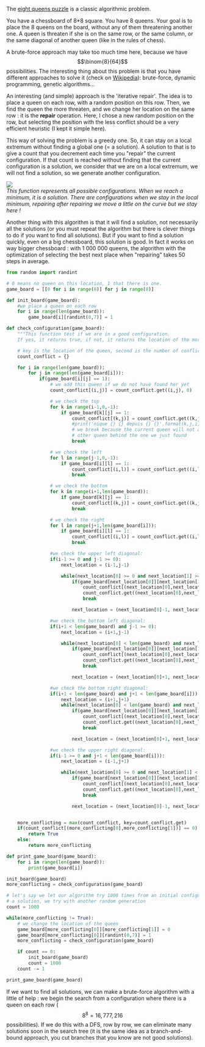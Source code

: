 The [eight queens puzzle](https://en.wikipedia.org/wiki/Eight_queens_puzzle) is a classic algorithmic problem.

You have a chessboard of 8*8 square. You have 8 queens. Your goal is to place the 8 queens on the board, without any of them threatening another one. A queen is threaten if she is on the same row, or the same column, or the same diagonal of another queen (like in the rules of chess).

A brute-force approach may take too much time here, because we have $$\binom{8}{64}$$ possibilities. The interesting thing about this problem is that you have different approaches to solve it (check on [Wikipedia](https://en.wikipedia.org/wiki/Eight_queens_puzzle)): brute-force, dynamic programming, genetic algorithms...

An interesting (and simple) approach is the 'iterative repair'. The idea is to place a queen on each row, with a random position on this row. Then, we find the queen the more threaten, and we change her location on the same row : it is the **repair** operation. Here, I chose a new random position on the row, but selecting the position with the less conflict should be a very efficient heuristic (I kept it simple here).

This way of solving the problem is a greedy one. So, it can stay on a local extremum without finding a global one (= a solution). A solution to that is to give a count that you decrement each time you "repair" the current configuration. If that count is reached without finding that the current configuration is a solution, we consider that we are on a local extremum, we will not find a solution, so we generate another configuration.

![](https://github.com/Romathonat/vulgaireDevEntries/blob/master/eightQueensPuzzle/localmaxmin.png)  
*This function represents all possible configurations. When we reach a minimum, it is a solution. There are configurations when we stay in the local minimum, repairing after repairing we move a little on the curve but we stay here !*

Another thing with this algorithm is that it will find a solution, not necessarily all the solutions (or you must  repeat the algorithm but there is clever things to do if you want to find all solutions). But if you want to find a solution quickly, even on a big chessboard, this solution is good. In fact it works on way bigger chessboard : with 1 000 000 queens, the algorithm with the optimization of selecting the best next place when "repairing" takes 50 steps in average.
```python
from random import randint

# 0 means no queen on this location, 1 that there is one.
game_board = [[0 for i in range(8)] for j in range(8)]

def init_board(game_board):
    #we place a queen on each row
    for i in range(len(game_board)):
        game_board[i][randint(0,7)] = 1

def check_configuration(game_board):
    """This function test if we are in a good configuration.
    If yes, it returns true, if not, it returns the location of the more conflicting queen """

    # key is the location of the queen, second is the number of conflict
    count_conflict = {}

    for i in range(len(game_board)):
        for j in range(len(game_board[i])):
            if(game_board[i][j] == 1):
                # we add this queen if we do not have found her yet
                count_conflict[(i,j)] = count_conflict.get((i,j), 0)

                # we check the top
                for k in range(i-1,0,-1):
                    if game_board[k][j] == 1:
                        count_conflict[(k,j)] = count_conflict.get((k,j), 0) + 1
                        #print('nique {} {} depuis {} {}'.format(k,j,i,j))
                        # we break because the current queen will not affect
                        # other queen behind the one we just found
                        break

                # we check the left
                for l in range(j-1,0,-1):
                    if game_board[i][l] == 1:
                        count_conflict[(i,l)] = count_conflict.get((i,l), 0) + 1
                        break

                # we check the bottom
                for k in range(i+1,len(game_board)):
                    if game_board[k][j] == 1:
                        count_conflict[(k,j)] = count_conflict.get((k,j), 0) + 1
                        break

                # we check the right
                for l in range(j+1,len(game_board[i])):
                    if game_board[i][l] == 1:
                        count_conflict[(i,l)] = count_conflict.get((i,l), 0) + 1
                        break

                #we check the upper left diagonal:
                if(i-1 >= 0 and j-1 >= 0):
                    next_location = (i-1,j-1)

                    while(next_location[0] >= 0 and next_location[1] >= 0):
                        if(game_board[next_location[0]][next_location[1]] == 1):
                            count_conflict[(next_location[0],next_location[1])] = \
                            count_conflict.get((next_location[0],next_location[1]), 0) + 1
                            break

                        next_location = (next_location[0]-1, next_location[1]-1)

                #we check the bottom left diagonal:
                if(i+1 < len(game_board) and j-1 >= 0):
                    next_location = (i+1,j-1)

                    while(next_location[0] < len(game_board) and next_location[1] >= 0):
                        if(game_board[next_location[0]][next_location[1]] == 1):
                            count_conflict[(next_location[0],next_location[1])] = \
                            count_conflict.get((next_location[0],next_location[1]), 0) + 1
                            break

                        next_location = (next_location[0]+1, next_location[1]-1)

                #we check the bottom right diagonal:
                if(i+1 < len(game_board) and j+1 < len(game_board[i])):
                    next_location = (i+1,j+1)
                    while(next_location[0] < len(game_board) and next_location[1] < len(game_board[i])):
                        if(game_board[next_location[0]][next_location[1]] == 1):
                            count_conflict[(next_location[0],next_location[1])] = \
                            count_conflict.get((next_location[0],next_location[1]), 0) + 1
                            break

                        next_location = (next_location[0]+1, next_location[1]+1)

                #we check the upper right diagonal:
                if(i-1 >= 0 and j+1 < len(game_board[i])):
                    next_location = (i-1,j+1)

                    while(next_location[0] >= 0 and next_location[1] < len(game_board[i])):
                        if(game_board[next_location[0]][next_location[1]] == 1):
                            count_conflict[(next_location[0],next_location[1])] = \
                            count_conflict.get((next_location[0],next_location[1]), 0) + 1
                            break

                        next_location = (next_location[0]-1, next_location[1]+1)


    more_conflicting = max(count_conflict, key=count_conflict.get)
    if(count_conflict[(more_conflicting[0],more_conflicting[1])] == 0):
        return True
    else:
        return more_conflicting

def print_game_board(game_board):
    for i in range(len(game_board)):
        print(game_board[i])

init_board(game_board)
more_conflicting = check_configuration(game_board)

# let's say we let our algorithm try 1000 times from an initial configuration. If we can't find
# a solution, we try with another random generation
count = 1000

while(more_conflicting != True):
    # we change the location of the queen
    game_board[more_conflicting[0]][more_conflicting[1]] = 0
    game_board[more_conflicting[0]][randint(0,7)] = 1
    more_conflicting = check_configuration(game_board)

    if count == 0:
        init_board(game_board)
        count = 1000
    count -= 1

print_game_board(game_board)

```
If we want to find all solutions, we can make a brute-force algorithm with a little of help : we begin the search from a configuration where there is a queen on each row ($$8^8 = 16,777,216$$ possibilities). If we do this with a DFS, row by row, we can eliminate many solutions soon in the search tree (it is the same idea as a branch-and-bound approach, you cut branches that you know are not good solutions).




